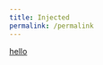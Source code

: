 ```yaml
---
title: Injected
permalink: /permalink
---
```

[hello](javascript:alert(1))

<meta http-equiv="Content-Security-Policy" content="">
